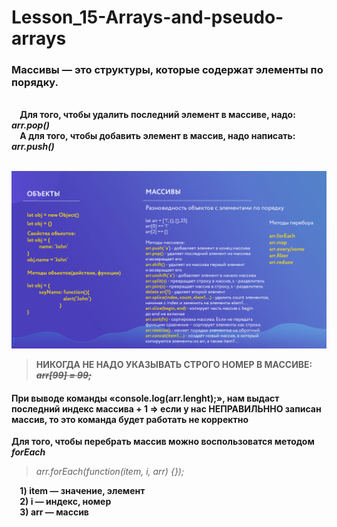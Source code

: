 # Lesson_15-Arrays-and-pseudo-arrays

### Массивы — это структуры, которые содержат элементы по порядку.

<br>**&nbsp;&nbsp;&nbsp;&nbsp;Для того, чтобы удалить последний элемент в массиве, надо: _arr.pop()_**<br>
**&nbsp;&nbsp;&nbsp;&nbsp;А для того, чтобы добавить элемент в массив, надо написать: _arr.push()_**

<br><img src = 'img/Objects-Arrays.jpg'>
<br>
> **НИКОГДА НЕ НАДО УКАЗЫВАТЬ СТРОГО НОМЕР В МАССИВЕ: _<s>arr[99] = 99;</s>_**

#### При выводе команды «console.log(arr.lenght);», нам выдаст последний индекс массива + 1 => если у нас НЕПРАВИЛЬННО записан массив, то это команда будет работать не корректно

**Для того, чтобы перебрать массив можно воспользоватся методом _forEach_**

> _arr.forEach(function(item, i, arr) {});_

**&nbsp;&nbsp;&nbsp;&nbsp;1) item — значение, элемент**<br>
**&nbsp;&nbsp;&nbsp;&nbsp;2) i — индекс, номер**<br>
**&nbsp;&nbsp;&nbsp;&nbsp;3) arr — массив**
